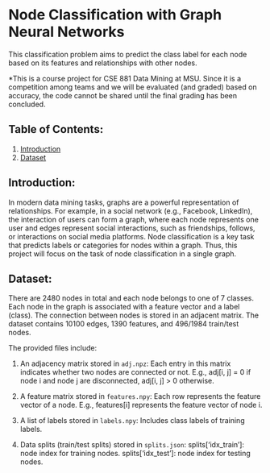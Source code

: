# Node Classification with Graph Neural Networks
This classification problem aims to predict the class label for each node based on its features and relationships with other nodes.

*This is a course project for CSE 881 Data Mining at MSU. Since it is a competition among teams and we will be evaluated (and graded) based on accuracy, the code cannot be shared until the final grading has been concluded. 

## Table of Contents:
1. [Introduction](#introduction)
2. [Dataset](#dataset)

## Introduction:
In modern data mining tasks, graphs are a powerful representation of relationships. For example, in a social network (e.g., Facebook, LinkedIn), the interaction of users can form a graph, where each node represents one user and edges represent social interactions, such as friendships, follows, or interactions on social media platforms. Node classification is a key task that predicts labels or categories for nodes within a graph. Thus, this project will focus on the task of node classification in a single graph. 

## Dataset:
There are 2480 nodes in total and each node belongs to one of 7 classes. Each node in the graph is associated with a feature vector and a label (class). The connection between nodes is stored in an adjacent matrix. The dataset contains 10100 edges, 1390 features, and 496/1984 train/test nodes.

The provided files include:
1. An adjacency matrix stored in `adj.npz`: Each entry in this matrix indicates whether two nodes are connected or not. E.g., adj[i, j] = 0 if node i and node j are disconnected, adj[i, j] > 0 otherwise.
   
2. A feature matrix stored in `features.npy`: Each row represents the feature vector of a node. E.g., features[i] represents the feature vector of node i.
   
3. A list of labels stored in `labels.npy`: Includes class labels of training labels.
   
4. Data splits (train/test splits) stored in `splits.json`: splits[‘idx_train’]: node index for training nodes. splits[‘idx_test’]: node index for testing nodes.
